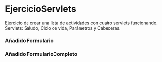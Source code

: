 # EjercicioServlets
Ejercicio de crear una lista de actividades con cuatro servlets funcionando.
Servlets: Saludo, Ciclo de vida, Parámetros y Cabeceras.
### Añadido Formulario
### Añadido FormularioCompleto
